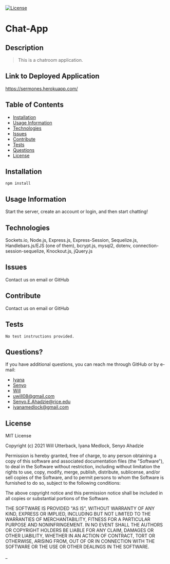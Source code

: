 [![License](https://img.shields.io/badge/license-MIT-green)](http://choosealicense.com/licenses/mit/)

# Chat-App

## Description

> This is a chatroom application.

## Link to Deployed Application

https://sermones.herokuapp.com/

## Table of Contents

- [Installation](#Installation)
- [Usage Information](#Usage-Information)
- [Technologies](#Technologies)
- [Issues](#Issues)
- [Contribute](#Contribute)
- [Tests](#Tests)
- [Questions](#Questions)
- [License](#License)

## Installation

```
npm install
```

## Usage Information

Start the server, create an account or login, and then start chatting!

## Technologies

Sockets.io, Node.js, Express.js, Express-Session, Sequelize.js, Handlebars.js/EJS (one of them), bcrypt.js, mysql2, dotenv, connection-session-sequelize, Knockout.js, jQuery.js

## Issues

Contact us on email or GitHub

## Contribute

Contact us on email or GitHub

## Tests

```
No test instructions provided.
```

## Questions?

If you have additional questions, you can reach me through GitHub or by e-mail:

- [Iyana](https://github.com/DeadStockSkeleton)
- [Senyo](https://github.com/SenyoAhadzie)
- [Will](https://github.com/wjutterback)
- uwill08@gmail.com
- Senyo.E.Ahadzie@rice.edu
- iyanamedlock@gmail.com

## License

MIT License

Copyright (c) 2021 Will Utterback, Iyana Medlock, Senyo Ahadzie

Permission is hereby granted, free of charge, to any person obtaining a copy
of this software and associated documentation files (the "Software"), to deal
in the Software without restriction, including without limitation the rights
to use, copy, modify, merge, publish, distribute, sublicense, and/or sell
copies of the Software, and to permit persons to whom the Software is
furnished to do so, subject to the following conditions:

The above copyright notice and this permission notice shall be included in all
copies or substantial portions of the Software.

THE SOFTWARE IS PROVIDED "AS IS", WITHOUT WARRANTY OF ANY KIND, EXPRESS OR
IMPLIED, INCLUDING BUT NOT LIMITED TO THE WARRANTIES OF MERCHANTABILITY,
FITNESS FOR A PARTICULAR PURPOSE AND NONINFRINGEMENT. IN NO EVENT SHALL THE
AUTHORS OR COPYRIGHT HOLDERS BE LIABLE FOR ANY CLAIM, DAMAGES OR OTHER
LIABILITY, WHETHER IN AN ACTION OF CONTRACT, TORT OR OTHERWISE, ARISING FROM,
OUT OF OR IN CONNECTION WITH THE SOFTWARE OR THE USE OR OTHER DEALINGS IN THE
SOFTWARE.

_
